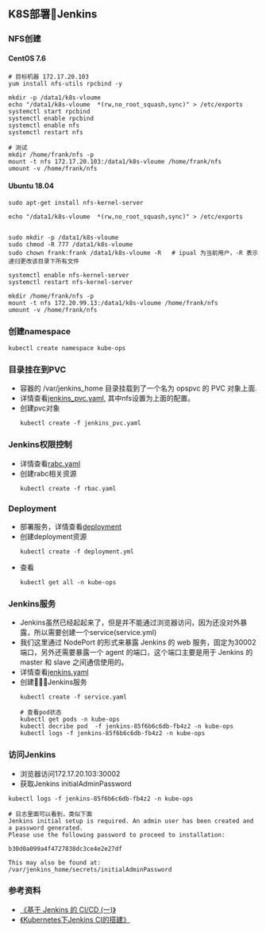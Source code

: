 ## K8S部署Jenkins

### NFS创建
#### CentOS 7.6
```shell
# 目标机器 172.17.20.103
yum install nfs-utils rpcbind -y

mkdir -p /data1/k8s-vloume
echo "/data1/k8s-vloume  *(rw,no_root_squash,sync)" > /etc/exports
systemctl start rpcbind
systemctl enable rpcbind
systemctl enable nfs
systemctl restart nfs

# 测试
mkdir /home/frank/nfs -p
mount -t nfs 172.17.20.103:/data1/k8s-vloume /home/frank/nfs
umount -v /home/frank/nfs
```

#### Ubuntu 18.04
```shell
sudo apt-get install nfs-kernel-server

echo "/data1/k8s-vloume  *(rw,no_root_squash,sync)" > /etc/exports


sudo mkdir -p /data1/k8s-vloume
sudo chmod -R 777 /data1/k8s-vloume
sudo chown frank:frank /data1/k8s-vloume -R   # ipual 为当前用户，-R 表示递归更改该目录下所有文件

systemctl enable nfs-kernel-server
systemctl restart nfs-kernel-server

mkdir /home/frank/nfs -p
mount -t nfs 172.20.99.13:/data1/k8s-vloume /home/frank/nfs
umount -v /home/frank/nfs
```

### 创建namespace
```shell
kubectl create namespace kube-ops
```

### 目录挂在到PVC
+ 容器的 /var/jenkins_home 目录挂载到了一个名为 opspvc 的 PVC 对象上面.
+ 详情查看[jenkins_pvc.yaml](./jenkins_pvc.yaml), 其中nfs设置为上面的配置。
+ 创建pvc对象
    ```shell
    kubectl create -f jenkins_pvc.yaml
    ```

### Jenkins权限控制
+ 详情查看[rabc.yaml](./rabc.yaml)
+ 创建rabc相关资源
    ```shell
    kubectl create -f rbac.yaml
    ```

### Deployment
+ 部署服务，详情查看[deployment](./deployment.yaml)
+ 创建deployment资源
    ```shell
    kubectl create -f deployment.yml
    ```
+ 查看
    ```shell
    kubectl get all -n kube-ops
    ```

### Jenkins服务
+ Jenkins虽然已经起起来了，但是并不能通过浏览器访问，因为还没对外暴露，所以需要创建一个service(service.yml)
+ 我们这里通过 NodePort 的形式来暴露 Jenkins 的 web 服务，固定为30002端口，另外还需要暴露一个 agent 的端口，这个端口主要是用于 Jenkins 的 master 和 slave 之间通信使用的。
+ 详情查看[jenkins.yaml](./jenkins.yaml)
+ 创建Jenkins服务
    ```shell
    kubectl create -f service.yaml

    # 查看pod状态
    kubectl get pods -n kube-ops
    kubectl decribe pod  -f jenkins-85f6b6c6db-fb4z2 -n kube-ops
    kubectl logs -f jenkins-85f6b6c6db-fb4z2 -n kube-ops
    ```
### 访问Jenkins
+ 浏览器访问172.17.20.103:30002
+ 获取Jenkins initialAdminPassword
```shell  
kubectl logs -f jenkins-85f6b6c6db-fb4z2 -n kube-ops

# 日志里面可以看到，类似下面
Jenkins initial setup is required. An admin user has been created and a password generated.
Please use the following password to proceed to installation:

b30d0a099a4f4727838dc3ce4e2e27df

This may also be found at: /var/jenkins_home/secrets/initialAdminPassword
```

### 参考资料
+ [《基于 Jenkins 的 CI/CD (一)》](https://www.qikqiak.com/k8s-book/docs/36.Jenkins%20Slave.html)
+ [《Kubernetes下Jenkins CI的搭建》](https://hyrepo.com/tech/kubernetes-jenkins/)
